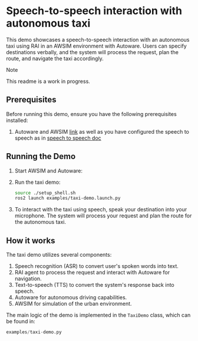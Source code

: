 # Speech-to-speech interaction with autonomous taxi

This demo showcases a speech-to-speech interaction with an autonomous taxi using RAI in an AWSIM environment with Autoware. Users can specify destinations verbally, and the system will process the request, plan the route, and navigate the taxi accordingly.

> [!NOTE]  
> This readme is a work in progress.

## Prerequisites

Before running this demo, ensure you have the following prerequisites installed:

1. Autoware and AWSIM [link](https://tier4.github.io/AWSIM/GettingStarted/QuickStartDemo/)
   as well as you have configured the speech to speech as in [speech to speech doc](../human_robot_interface/voice_interface.md)

## Running the Demo

1. Start AWSIM and Autoware:

2. Run the taxi demo:

   ```bash
   source ./setup_shell.sh
   ros2 launch examples/taxi-demo.launch.py
   ```

3. To interact with the taxi using speech, speak your destination into your microphone. The system will process your request and plan the route for the autonomous taxi.

## How it works

The taxi demo utilizes several components:

1. Speech recognition (ASR) to convert user's spoken words into text.
2. RAI agent to process the request and interact with Autoware for navigation.
3. Text-to-speech (TTS) to convert the system's response back into speech.
4. Autoware for autonomous driving capabilities.
5. AWSIM for simulation of the urban environment.

The main logic of the demo is implemented in the `TaxiDemo` class, which can be found in:

```python
examples/taxi-demo.py
```
